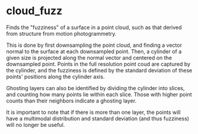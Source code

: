 # cloud_fuzz
Finds the "fuzziness" of a surface in a point cloud, such as that derived from structure from motion photogrammetry.

This is done by first downsampling the point cloud, and finding a vector normal to the surface at each downsampled point.
Then, a cylinder of a given size is projected along the normal vector and centered on the downsampled point. Points in the
full resolution point coud are captured by the cylinder, and the fuzziness is defined by the standard deviation of these
points' positions along the cylinder axis.

Ghosting layers can also be identified by dividing the cylinder into slices, and counting how many points lie within each 
slice. Those with higher point counts than their neighbors indicate a ghosting layer.

It is important to note that if there is more than one layer, the points will have a multimodal distribution and standard
deviation (and thus fuzziness) will no longer be useful.
